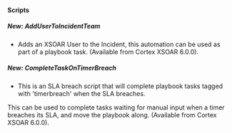#### Scripts
##### New: AddUserToIncidentTeam
- Adds an XSOAR User to the Incident, this automation can be used as part of a playbook task. (Available from Cortex XSOAR 6.0.0).
##### New: CompleteTaskOnTimerBreach
- This is an SLA breach script that will complete playbook tasks tagged with 'timerbreach' when the SLA breaches. 

This can be used to complete tasks waiting for manual input when a timer breaches its SLA, and move the playbook along. (Available from Cortex XSOAR 6.0.0).